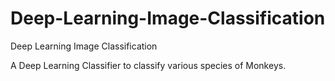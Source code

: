 # Deep-Learning-Image-Classification
Deep Learning Image Classification

A Deep Learning Classifier to classify various species of Monkeys.
